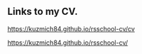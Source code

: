## Links to my CV.

https://kuzmich84.github.io/rsschool-cv/cv  

https://kuzmich84.github.io/rsschool-cv/
